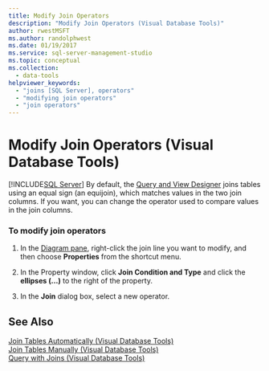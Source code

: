 ```yaml
---
title: Modify Join Operators
description: "Modify Join Operators (Visual Database Tools)"
author: rwestMSFT
ms.author: randolphwest
ms.date: 01/19/2017
ms.service: sql-server-management-studio
ms.topic: conceptual
ms.collection:
  - data-tools
helpviewer_keywords:
  - "joins [SQL Server], operators"
  - "modifying join operators"
  - "join operators"
---
```

# Modify Join Operators (Visual Database Tools)
[!INCLUDE[SQL Server](../includes/applies-to-version/sqlserver.md)]
By default, the [Query and View Designer](query-and-view-designer-tools-visual-database-tools.md) joins tables using an equal sign (an equijoin), which matches values in the two join columns. If you want, you can change the operator used to compare values in the join columns.  
  
### To modify join operators  
  
1.  In the [Diagram pane](diagram-pane-visual-database-tools.md), right-click the join line you want to modify, and then choose **Properties** from the shortcut menu.  
  
2.  In the Property window, click **Join Condition and Type** and click the **ellipses (...)** to the right of the property.  
  
3.  In the **Join** dialog box, select a new operator.  
  
## See Also  
[Join Tables Automatically &#40;Visual Database Tools&#41;](join-tables-automatically-visual-database-tools.md)  
[Join Tables Manually &#40;Visual Database Tools&#41;](join-tables-manually-visual-database-tools.md)  
[Query with Joins &#40;Visual Database Tools&#41;](query-with-joins-visual-database-tools.md)  
  
